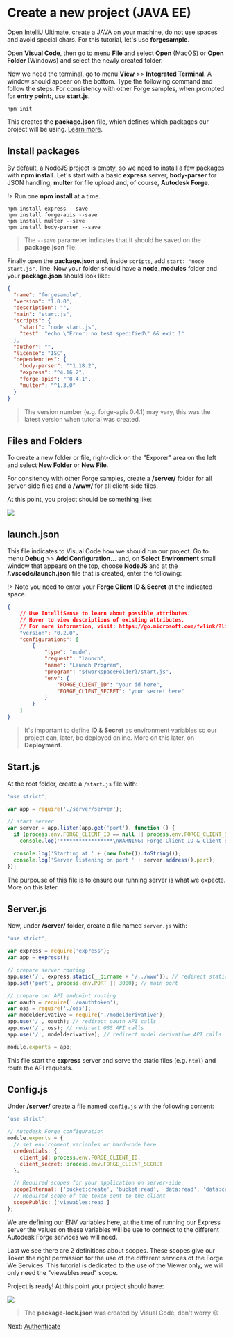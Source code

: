 # Create a new project (JAVA EE)

Open [IntelliJ Ultimate](https://www.jetbrains.com/idea/), create a JAVA on your machine, do not use spaces and avoid special chars. For this tutorial, let's use **forgesample**.

Open **Visual Code**, then go to menu **File** and select **Open** (MacOS) or **Open Folder** (Windows) and select the newly created folder. 

Now we need the terminal, go to menu **View** >> **Integrated Terminal**. A window should appear on the bottom. Type the following command and follow the steps. For consistency with other Forge samples, when prompted for **entry point:**, use **start.js**.

```
npm init
```

This creates the **package.json** file, which defines which packages our project will be using. [Learn more](https://docs.npmjs.com/files/package.json).

## Install packages

By default, a NodeJS project is empty, so we need to install a few packages with **npm install**. Let's start with a basic **express** server, **body-parser** for JSON handling, **multer** for file upload and, of course, **Autodesk Forge**.

!> Run one **npm install** at a time.

```
npm install express --save
npm install forge-apis --save
npm install multer --save
npm install body-parser --save
```

> The `--save` parameter indicates that it should be saved on the **package.json** file. 

Finally open the **package.json** and, inside `scripts`, add `start: "node start.js",` line. Now your folder should have a **node_modules** folder and your **package.json** should look like:

```json
{
  "name": "forgesample",
  "version": "1.0.0",
  "description": "",
  "main": "start.js",
  "scripts": {
    "start": "node start.js",
    "test": "echo \"Error: no test specified\" && exit 1"
  },
  "author": "",
  "license": "ISC",
  "dependencies": {
    "body-parser": "^1.18.2",
    "express": "^4.16.2",
    "forge-apis": "^0.4.1",
    "multer": "^1.3.0"
  }
}

```

> The version number (e.g. forge-apis 0.4.1) may vary, this was the latest version when tutorial was created.

## Files and Folders

To create a new folder or file, right-click on the "Exporer" area on the left and select **New Folder** or **New File**.

For consitency with other Forge samples, create a **/server/** folder for all server-side files and a **/www/** for all client-side files.

At this point, you project should be something like:

![](_media/nodejs/vs_code_explorer.png) 

## launch.json

This file indicates to Visual Code how we should run our project. Go to menu **Debug** >> **Add Configuration...** and, on **Select Environment** small window that appears on the top, choose **NodeJS** and at the **/.vscode/launch.json** file that is created, enter the following:

!> Note you need to enter your **Forge Client ID & Secret** at the indicated space.

```json
{
    // Use IntelliSense to learn about possible attributes.
    // Hover to view descriptions of existing attributes.
    // For more information, visit: https://go.microsoft.com/fwlink/?linkid=830387
    "version": "0.2.0",
    "configurations": [
        {
            "type": "node",
            "request": "launch",
            "name": "Launch Program",
            "program": "${workspaceFolder}/start.js",
            "env": {
                "FORGE_CLIENT_ID": "your id here",
                "FORGE_CLIENT_SECRET": "your secret here"
            }
        }
    ]
}
```

> It's important to define **ID & Secret** as environment variables so our project can, later, be deployed online. More on this later, on **Deployment**.

## Start.js

At the root folder, create a `/start.js` file with:

```javascript
'use strict';

var app = require('./server/server');

// start server
var server = app.listen(app.get('port'), function () {
  if (process.env.FORGE_CLIENT_ID == null || process.env.FORGE_CLIENT_SECRET == null)
    console.log('*****************\nWARNING: Forge Client ID & Client Secret not defined as environment variables.\n*****************');

  console.log('Starting at ' + (new Date()).toString());
  console.log('Server listening on port ' + server.address().port);
});
```

The purpouse of this file is to ensure our running server is what we expecte. More on this later.

## Server.js

Now, under **/server/** folder, create a file named `server.js` with:

```javascript
'use strict';

var express = require('express');
var app = express();

// prepare server routing
app.use('/', express.static(__dirname + '/../www')); // redirect static calls
app.set('port', process.env.PORT || 3000); // main port

// prepare our API endpoint routing
var oauth = require('./oauthtoken');
var oss = require('./oss');
var modelderivative = require('./modelderivative');
app.use('/', oauth); // redirect oauth API calls
app.use('/', oss); // redirect OSS API calls
app.use('/', modelderivative); // redirect model derivative API calls

module.exports = app;
```

This file start the **express** server and serve the static files (e.g. `html`) and route the API requests.

## Config.js

Under **/server/** create a file named `config.js` with the following content:

```javascript
'use strict';

// Autodesk Forge configuration
module.exports = {
  // set environment variables or hard-code here
  credentials: {
    client_id: process.env.FORGE_CLIENT_ID,
    client_secret: process.env.FORGE_CLIENT_SECRET
  },

  // Required scopes for your application on server-side
  scopeInternal: ['bucket:create', 'bucket:read', 'data:read', 'data:create', 'data:write'],
  // Required scope of the token sent to the client
  scopePublic: ['viewables:read']
};
```

We are defining our ENV variables here, at the time of running our Express server the values on these variables will be use to connect to the different Autodesk Forge services we will need.

Last we see there are 2 definitions about scopes. These scopes give our Token the right permission for the use of the different services of the Forge We Services. This tutorial is dedicated to the use of the Viewer only, we will only need the "viewables:read" scope.

Project is ready! At this point your project should have:

![](_media/nodejs/vs_code_project.png) 

> The **package-lock.json** was created by Visual Code, don't worry :wink: 

Next: [Authenticate](oauth/2legged/)